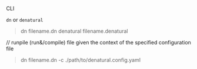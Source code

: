 CLI

`dn` or `denatural`


> dn filename.dn
> denatural filename.denatural


// runpile (run&/compile) file given the context of the specified configuration file
> dn filename.dn -c ./path/to/denatural.config.yaml
